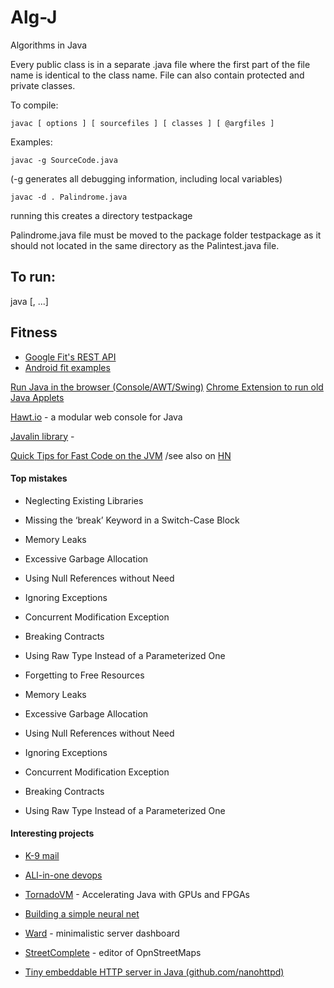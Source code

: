 Alg-J
=====

Algorithms in Java

Every public class is in a separate .java file where the first part 
of the file name is identical to the class name. File can also
contain protected and private classes.

To compile:

    javac [ options ] [ sourcefiles ] [ classes ] [ @argfiles ]

Examples:

    javac -g SourceCode.java
(-g  generates all debugging information, including local variables)

    javac -d . Palindrome.java
running this creates a directory testpackage

Palindrome.java file must be moved to the package folder testpackage as
it should not located in the same directory as the Palintest.java file. 

## To run:
java <class with main method to run> [<command line args>, ...] 

## Fitness
+ [Google Fit's REST API](https://developers.google.com/fit/rest/)
+ [Android fit examples](https://github.com/googlesamples/android-fit)


[Run Java in the browser (Console/AWT/Swing)](http://javafiddle.leaningtech.com/)
[Chrome Extension to run old Java Applets](http://dogfeathers.com/java/octicos.html)

[Hawt.io](http://hawt.io/) - a modular web console for Java


[Javalin library](https://javalin.io/news/javalin-1.0.0-stable.html) - 


[Quick Tips for Fast Code on the JVM](https://gist.github.com/djspiewak/464c11307cabc80171c90397d4ec34ef) /see also on [HN](https://news.ycombinator.com/item?id=16039943)

#### Top mistakes

+ Neglecting Existing Libraries
+ Missing the ‘break’ Keyword in a Switch-Case Block
+ Memory Leaks
+ Excessive Garbage Allocation
+ Using Null References without Need
+ Ignoring Exceptions
+ Concurrent Modification Exception
+ Breaking Contracts
+ Using Raw Type Instead of a Parameterized One

+ Forgetting to Free Resources
+ Memory Leaks
+ Excessive Garbage Allocation
+ Using Null References without Need
+ Ignoring Exceptions
+ Concurrent Modification Exception
+ Breaking Contracts
+ Using Raw Type Instead of a Parameterized One



#### Interesting projects

+ [K-9 mail](https://github.com/k9mail/k-9)
+ [ALl-in-one devops](https://github.com/theonedev/onedev)

+ [TornadoVM](https://www.infoq.com/articles/tornadovm-java-gpu-fpga/) - Accelerating Java with GPUs and FPGAs

+ [Building a simple neural net](https://smalldata.tech/blog/2016/05/03/building-a-simple-neural-net-in-java)

+ [Ward](https://github.com/B-Software/Ward) - minimalistic server dashboard

+ [StreetComplete](https://github.com/streetcomplete/StreetComplete) - editor of OpnStreetMaps
    
+ [Tiny embeddable HTTP server in Java (github.com/nanohttpd)](https://github.com/NanoHttpd/nanohttpd)    
